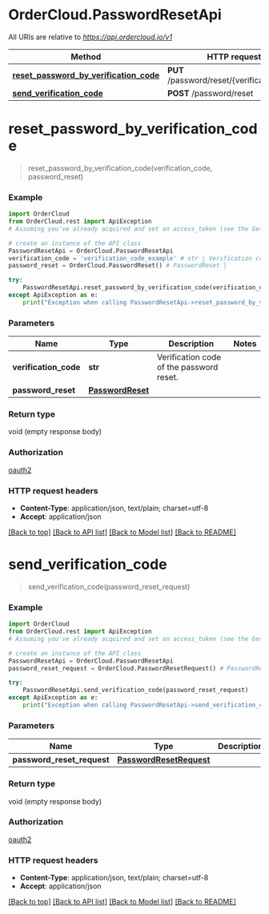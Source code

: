 # OrderCloud.PasswordResetApi

All URIs are relative to *https://api.ordercloud.io/v1*

Method | HTTP request | Description
------------- | ------------- | -------------
[**reset_password_by_verification_code**](PasswordResetApi.md#reset_password_by_verification_code) | **PUT** /password/reset/{verificationCode} | 
[**send_verification_code**](PasswordResetApi.md#send_verification_code) | **POST** /password/reset | 


# **reset_password_by_verification_code**
> reset_password_by_verification_code(verification_code, password_reset)



### Example 
```python
import OrderCloud
from OrderCloud.rest import ApiException
# Assuming you've already acquired and set an access_token (see the Getting Started guide)

# create an instance of the API class
PasswordResetApi = OrderCloud.PasswordResetApi
verification_code = 'verification_code_example' # str | Verification code of the password reset.
password_reset = OrderCloud.PasswordReset() # PasswordReset | 

try: 
    PasswordResetApi.reset_password_by_verification_code(verification_code, password_reset)
except ApiException as e:
    print("Exception when calling PasswordResetApi->reset_password_by_verification_code: %s\n" % e)
```

### Parameters

Name | Type | Description  | Notes
------------- | ------------- | ------------- | -------------
 **verification_code** | **str**| Verification code of the password reset. | 
 **password_reset** | [**PasswordReset**](PasswordReset.md)|  | 

### Return type

void (empty response body)

### Authorization

[oauth2](../README.md#oauth2)

### HTTP request headers

 - **Content-Type**: application/json, text/plain; charset=utf-8
 - **Accept**: application/json

[[Back to top]](#) [[Back to API list]](../README.md#documentation-for-api-endpoints) [[Back to Model list]](../README.md#documentation-for-models) [[Back to README]](../README.md)

# **send_verification_code**
> send_verification_code(password_reset_request)



### Example 
```python
import OrderCloud
from OrderCloud.rest import ApiException
# Assuming you've already acquired and set an access_token (see the Getting Started guide)

# create an instance of the API class
PasswordResetApi = OrderCloud.PasswordResetApi
password_reset_request = OrderCloud.PasswordResetRequest() # PasswordResetRequest | 

try: 
    PasswordResetApi.send_verification_code(password_reset_request)
except ApiException as e:
    print("Exception when calling PasswordResetApi->send_verification_code: %s\n" % e)
```

### Parameters

Name | Type | Description  | Notes
------------- | ------------- | ------------- | -------------
 **password_reset_request** | [**PasswordResetRequest**](PasswordResetRequest.md)|  | 

### Return type

void (empty response body)

### Authorization

[oauth2](../README.md#oauth2)

### HTTP request headers

 - **Content-Type**: application/json, text/plain; charset=utf-8
 - **Accept**: application/json

[[Back to top]](#) [[Back to API list]](../README.md#documentation-for-api-endpoints) [[Back to Model list]](../README.md#documentation-for-models) [[Back to README]](../README.md)

